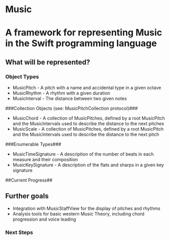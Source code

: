 # Music #

# A framework for representing Music in the Swift programming language #

## What will be represented? ##
### Object Types ###
* MusicPitch - A pitch with a name and accidental type in a given octave
* MusicRhythm - A rhythm with a given duration
* MusicInterval - The distance between two given notes

###Collection Objects (see: MusicPitchCollection protocol)###
* MusicChord - A collection of MusicPitches, defined by a root MusicPitch and the MusicIntervals used to describe the distance to the next pitches
* MusicScale - A collection of MusicPitches, defined by a root MusicPitch and the MusicIntervals used to describe the distance to the next pitch

###Enumerable Types###
* MusicTimeSignature - A description of the number of beats in each measure and their composition
* MusicKeySignature - A description of the flats and sharps in a given key signature

##Current Progress##

## Further goals ##
* Integration with MusicStaffView for the display of pitches and rhythms
* Analysis tools for basic western Music Theory, including chord progression and voice leading

### Next Steps ###

